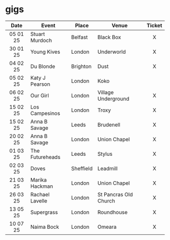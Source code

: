 # gigs
|Date|Event|Place|Venue|Ticket|
|:--:|-----|----|-----|:----:|
|05 01 25|Stuart Murdoch|Belfast|Black Box|X|
|30 01 25|Young Kives|London|Underworld|X|
|04 02 25|Du Blonde|Brighton|Dust|X|
|05 02 25|Katy J Pearson|London|Koko|
|06 02 25|Our Girl|London|Village Underground|X|
|15 02 25|Los Campesinos|London|Troxy|X|
|15 02 25|Anna B Savage|Leeds|Brudenell|X|
|20 02 25|Anna B Savage|London|Union Chapel|X|
|01 03 25|The Futureheads|Leeds|Stylus|X|
|02 03 25|Doves|Sheffield|Leadmill|X|
|21 03 25|Marika Hackman|London|Union Chapel|X|
|26 03 25|Rachael Lavelle|London|St Pancras Old Church|X|
|13 05 25|Supergrass|London|Roundhouse|X|
|10 07 25|Naima Bock|London|Omeara|X|
